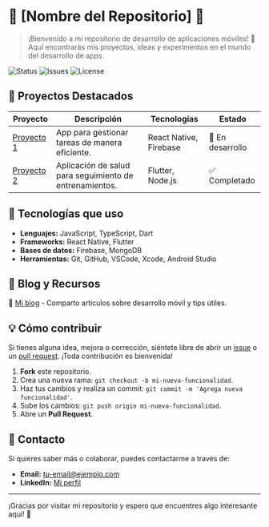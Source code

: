 # 🌟 [Nombre del Repositorio] 🌟

> ¡Bienvenido a mi repositorio de desarrollo de aplicaciones móviles! 🚀 Aquí encontrarás mis proyectos, ideas y experimentos en el mundo del desarrollo de apps.

![Status](https://img.shields.io/badge/status-en%20progreso-blue)
![Issues](https://img.shields.io/github/issues/[tu-usuario]/[tu-repositorio])
![License](https://img.shields.io/github/license/[tu-usuario]/[tu-repositorio])

## 📱 Proyectos Destacados

| Proyecto        | Descripción                                      | Tecnologías       | Estado        |
| --------------- | ------------------------------------------------ | ----------------- | ------------- |
| [Proyecto 1](link_proyecto_1) | App para gestionar tareas de manera eficiente. | React Native, Firebase | 🚧 En desarrollo |
| [Proyecto 2](link_proyecto_2) | Aplicación de salud para seguimiento de entrenamientos. | Flutter, Node.js  | ✅ Completado  |

## 🚀 Tecnologías que uso

- **Lenguajes:** JavaScript, TypeScript, Dart
- **Frameworks:** React Native, Flutter
- **Bases de datos:** Firebase, MongoDB
- **Herramientas:** Git, GitHub, VSCode, Xcode, Android Studio

## 📝 Blog y Recursos

📖 [Mi blog](link_blog) - Comparto artículos sobre desarrollo móvil y tips útiles.

## 💡 Cómo contribuir

Si tienes alguna idea, mejora o corrección, siéntete libre de abrir un [issue](link_issues) o un [pull request](link_pull_requests). ¡Toda contribución es bienvenida!

1. **Fork** este repositorio.
2. Crea una nueva rama: `git checkout -b mi-nueva-funcionalidad`.
3. Haz tus cambios y realiza un commit: `git commit -m 'Agrega nueva funcionalidad'`.
4. Sube los cambios: `git push origin mi-nueva-funcionalidad`.
5. Abre un **Pull Request**.

## 📧 Contacto

Si quieres saber más o colaborar, puedes contactarme a través de:

- **Email:** tu-email@ejemplo.com
- **LinkedIn:** [Mi perfil](link_linkedin)

---

¡Gracias por visitar mi repositorio y espero que encuentres algo interesante aquí! 🎉


<!--
**ricardom-ll/ricardom-ll** is a ✨ _special_ ✨ repository because its `README.md` (this file) appears on your GitHub profile.

Here are some ideas to get you started:

- 🔭 I’m currently working on ...
- 🌱 I’m currently learning ...
- 👯 I’m looking to collaborate on ...
- 🤔 I’m looking for help with ...
- 💬 Ask me about ...
- 📫 How to reach me: ...
- 😄 Pronouns: ...
- ⚡ Fun fact: ...
-->
